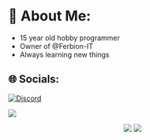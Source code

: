 # 💫 About Me:
- 15 year old hobby programmer 
- Owner of @Ferbion-IT
- Always learning new things


## 🌐 Socials:
[![Discord](https://img.shields.io/badge/Discord-%237289DA.svg?logo=discord&logoColor=white)](https://discordapp.com/users/814807669197111337) 

[![](https://visitcount.itsvg.in/api?id=Whisper-Snowie&icon=1&color=0)](https://visitcount.itsvg.in)


<p align="center">
<img src="https://github-readme-streak-stats.herokuapp.com/?user=Whisper-Snowie&theme=dark&hide_border=true">
<img src="https://github-readme-stats.vercel.app/api/top-langs/?username=Whisper- Snowie&theme=dark&hide_border=false&include_all_commits=false&count_private=false&layout=compact">
</p>
